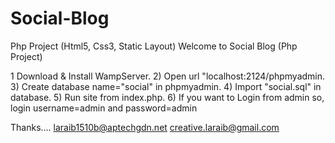 # Social-Blog
Php Project (Html5, Css3, Static Layout)
Welcome to Social Blog (Php Project)

1	Download & Install WampServer.
2)	Open url "localhost:2124/phpmyadmin.
3)	Create database name="social" in phpmyadmin.
4)	Import "social.sql" in database.
5)	Run site from index.php.
6)	If you want to Login from admin so, login username=admin and password=admin



Thanks....
laraib1510b@aptechgdn.net
creative.laraib@gmail.com

